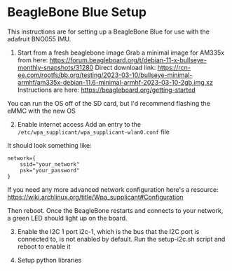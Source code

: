 # BeagleBone Blue Setup

This instructions are for setting up a BeagleBone Blue for use with the
adafruit BNO055 IMU.  

1. Start from a fresh beaglebone image
Grab a minimal image for AM335x from here: https://forum.beagleboard.org/t/debian-11-x-bullseye-monthly-snapshots/31280
Direct download link: https://rcn-ee.com/rootfs/bb.org/testing/2023-03-10/bullseye-minimal-armhf/am335x-debian-11.6-minimal-armhf-2023-03-10-2gb.img.xz
Instructions are here: https://beagleboard.org/getting-started

You can run the OS off of the SD card, but I'd recommend flashing the eMMC with the new OS

2. Enable internet access
Add an entry to the `/etc/wpa_supplicant/wpa_supplicant-wlan0.conf` file

It should look something like:

```
network={
    ssid="your_network"
    psk="your_password"
}
```

If you need any more advanced network configuration here's a resource: https://wiki.archlinux.org/title/Wpa_supplicant#Configuration

Then reboot.  Once the BeagleBone restarts and connects to your network, 
a green LED should light up on the board.  

3. Enable the I2C 1 port
i2c-1, which is the bus that the I2C port is connected to, is not enabled by default.
Run the setup-i2c.sh script and reboot to enable it

4. Setup python libraries
